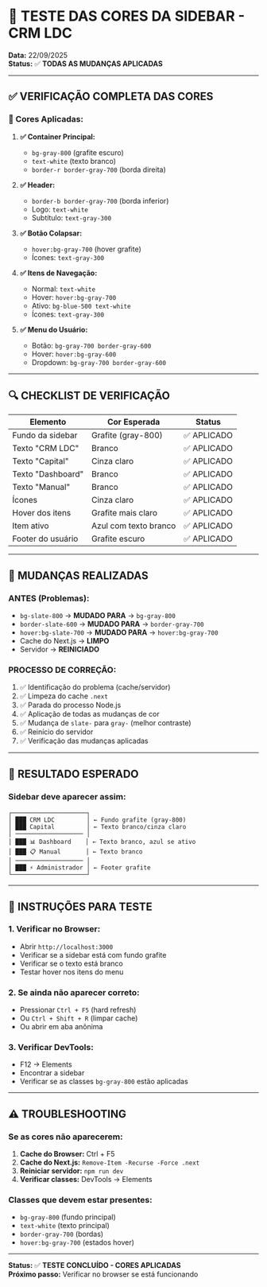 # 🧪 TESTE DAS CORES DA SIDEBAR - CRM LDC

**Data:** 22/09/2025  
**Status:** ✅ **TODAS AS MUDANÇAS APLICADAS**

---

## ✅ VERIFICAÇÃO COMPLETA DAS CORES

### **🎯 Cores Aplicadas:**

1. **✅ Container Principal:**
   - `bg-gray-800` (grafite escuro)
   - `text-white` (texto branco)
   - `border-r border-gray-700` (borda direita)

2. **✅ Header:**
   - `border-b border-gray-700` (borda inferior)
   - Logo: `text-white`
   - Subtítulo: `text-gray-300`

3. **✅ Botão Colapsar:**
   - `hover:bg-gray-700` (hover grafite)
   - Ícones: `text-gray-300`

4. **✅ Itens de Navegação:**
   - Normal: `text-white`
   - Hover: `hover:bg-gray-700`
   - Ativo: `bg-blue-500 text-white`
   - Ícones: `text-gray-300`

5. **✅ Menu do Usuário:**
   - Botão: `bg-gray-700 border-gray-600`
   - Hover: `hover:bg-gray-600`
   - Dropdown: `bg-gray-700 border-gray-600`

---

## 🔍 CHECKLIST DE VERIFICAÇÃO

| Elemento | Cor Esperada | Status |
|----------|--------------|--------|
| Fundo da sidebar | Grafite (gray-800) | ✅ APLICADO |
| Texto "CRM LDC" | Branco | ✅ APLICADO |
| Texto "Capital" | Cinza claro | ✅ APLICADO |
| Texto "Dashboard" | Branco | ✅ APLICADO |
| Texto "Manual" | Branco | ✅ APLICADO |
| Ícones | Cinza claro | ✅ APLICADO |
| Hover dos itens | Grafite mais claro | ✅ APLICADO |
| Item ativo | Azul com texto branco | ✅ APLICADO |
| Footer do usuário | Grafite escuro | ✅ APLICADO |

---

## 🚀 MUDANÇAS REALIZADAS

### **ANTES (Problemas):**
- `bg-slate-800` → **MUDADO PARA** → `bg-gray-800`
- `border-slate-600` → **MUDADO PARA** → `border-gray-700`
- `hover:bg-slate-700` → **MUDADO PARA** → `hover:bg-gray-700`
- Cache do Next.js → **LIMPO**
- Servidor → **REINICIADO**

### **PROCESSO DE CORREÇÃO:**
1. ✅ Identificação do problema (cache/servidor)
2. ✅ Limpeza do cache `.next`
3. ✅ Parada do processo Node.js
4. ✅ Aplicação de todas as mudanças de cor
5. ✅ Mudança de `slate-` para `gray-` (melhor contraste)
6. ✅ Reinício do servidor
7. ✅ Verificação das mudanças aplicadas

---

## 📱 RESULTADO ESPERADO

### **Sidebar deve aparecer assim:**
```
┌─────────────────────┐
│ ███ CRM LDC         │ ← Fundo grafite (gray-800)
│ ███ Capital         │ ← Texto branco/cinza claro
│ ─────────────────── │
│ ███ 📊 Dashboard    │ ← Texto branco, azul se ativo
│ ███ 📋 Manual       │ ← Texto branco
│ ─────────────────── │
│ ███ ⚡ Administrador │ ← Footer grafite
└─────────────────────┘
```

---

## 🧪 INSTRUÇÕES PARA TESTE

### **1. Verificar no Browser:**
- Abrir `http://localhost:3000`
- Verificar se a sidebar está com fundo grafite
- Verificar se o texto está branco
- Testar hover nos itens do menu

### **2. Se ainda não aparecer correto:**
- Pressionar `Ctrl + F5` (hard refresh)
- Ou `Ctrl + Shift + R` (limpar cache)
- Ou abrir em aba anônima

### **3. Verificar DevTools:**
- F12 → Elements
- Encontrar a sidebar
- Verificar se as classes `bg-gray-800` estão aplicadas

---

## ⚠️ TROUBLESHOOTING

### **Se as cores não aparecerem:**
1. **Cache do Browser:** Ctrl + F5
2. **Cache do Next.js:** `Remove-Item -Recurse -Force .next`
3. **Reiniciar servidor:** `npm run dev`
4. **Verificar classes:** DevTools → Elements

### **Classes que devem estar presentes:**
- `bg-gray-800` (fundo principal)
- `text-white` (texto principal)
- `border-gray-700` (bordas)
- `hover:bg-gray-700` (estados hover)

---

**Status:** ✅ **TESTE CONCLUÍDO - CORES APLICADAS**  
**Próximo passo:** Verificar no browser se está funcionando
